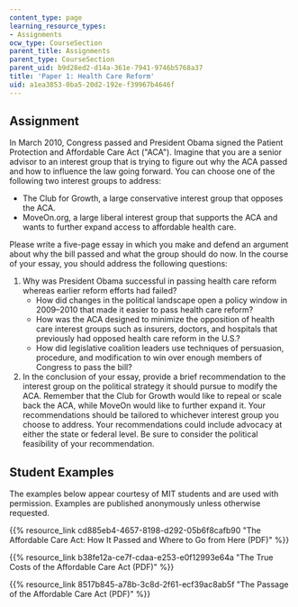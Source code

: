 ```yaml
---
content_type: page
learning_resource_types:
- Assignments
ocw_type: CourseSection
parent_title: Assignments
parent_type: CourseSection
parent_uid: b9d28ed2-d14a-361e-7941-9746b5768a37
title: 'Paper 1: Health Care Reform'
uid: a1ea3853-0ba5-20d2-192e-f39967b4646f
---
```


Assignment
----------

In March 2010, Congress passed and President Obama signed the Patient Protection and Affordable Care Act ("ACA"). Imagine that you are a senior advisor to an interest group that is trying to figure out why the ACA passed and how to influence the law going forward. You can choose one of the following two interest groups to address:

*   The Club for Growth, a large conservative interest group that opposes the ACA.
*   MoveOn.org, a large liberal interest group that supports the ACA and wants to further expand access to affordable health care.

Please write a five-page essay in which you make and defend an argument about why the bill passed and what the group should do now. In the course of your essay, you should address the following questions:

1.  Why was President Obama successful in passing health care reform whereas earlier reform efforts had failed?
    *   How did changes in the political landscape open a policy window in 2009–2010 that made it easier to pass health care reform?
    *   How was the ACA designed to minimize the opposition of health care interest groups such as insurers, doctors, and hospitals that previously had opposed health care reform in the U.S.?
    *   How did legislative coalition leaders use techniques of persuasion, procedure, and modification to win over enough members of Congress to pass the bill?
2.  In the conclusion of your essay, provide a brief recommendation to the interest group on the political strategy it should pursue to modify the ACA. Remember that the Club for Growth would like to repeal or scale back the ACA, while MoveOn would like to further expand it. Your recommendations should be tailored to whichever interest group you choose to address. Your recommendations could include advocacy at either the state or federal level. Be sure to consider the political feasibility of your recommendation.

Student Examples
----------------

The examples below appear courtesy of MIT students and are used with permission. Examples are published anonymously unless otherwise requested.

{{% resource_link cd885eb4-4657-8198-d292-05b6f8cafb90 "The Affordable Care Act: How It Passed and Where to Go from Here (PDF)" %}}

{{% resource_link b38fe12a-ce7f-cdaa-e253-e0f12993e64a "The True Costs of the Affordable Care Act (PDF)" %}}

{{% resource_link 8517b845-a78b-3c8d-2f61-ecf39ac8ab5f "The Passage of the Affordable Care Act (PDF)" %}}